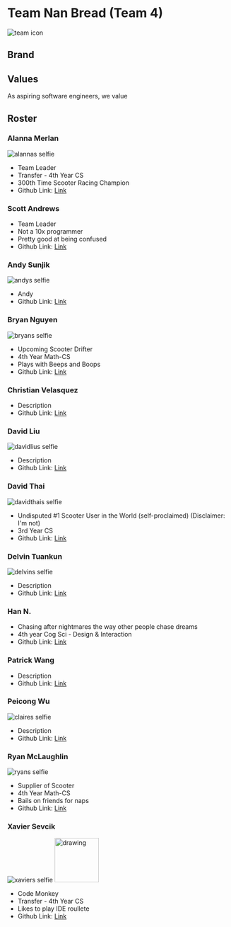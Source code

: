 # Team Nan Bread (Team 4)
![team icon](/admin/branding/teamicon.png)

## Brand

## Values
As aspiring software engineers, we value 

## Roster
### Alanna Merlan
![alannas selfie](/admin/branding/alanna.jpg)
* Team Leader
* Transfer - 4th Year CS
* 300th Time Scooter Racing Champion
* Github Link: [Link](https://github.com/amerlangit)

### Scott Andrews
* Team Leader
* Not a 10x programmer
* Pretty good at being confused
* Github Link: [Link](https://github.com/ScottAndrews40)

### Andy Sunjik
![andys selfie](/admin/branding/andy.jpg)
* Andy
* Github Link: [Link](https://github.com/andrija-s)

### Bryan Nguyen
![bryans selfie](/admin/branding/bryan.jpg)
* Upcoming Scooter Drifter
* 4th Year Math-CS
* Plays with Beeps and Boops
* Github Link: [Link](https://github.com/bdnguyenucsd)

### Christian Velasquez
* Description
* Github Link: [Link](https://github.com/AmnesiacSloth)

### David Liu
![davidlius selfie](/admin/branding/davidliu.jpg)
* Description
* Github Link: [Link](https://github.com/davedav1111)

### David Thai
![davidthais selfie](/admin/branding/davidthai.jpg)
* Undisputed #1 Scooter User in the World (self-proclaimed) (Disclaimer: I'm not)
* 3rd Year CS
* Github Link: [Link](https://github.com/davidthai6629)

### Delvin Tuankun
![delvins selfie](/admin/branding/delvin.jpg)
* Description
* Github Link: [Link](https://github.com/dtuankun)

### Han N.
* Chasing after nightmares the way other people chase dreams
* 4th year Cog Sci - Design & Interaction
* Github Link: [Link](https://github.com/hannx00)

### Patrick Wang
* Description
* Github Link: [Link](https://github.com/GitPat-Sudo)

### Peicong Wu
![claires selfie](/admin/branding/claire.JPG)
* Description
* Github Link: [Link](https://github.com/PatriciaWuu)

### Ryan McLaughlin
![ryans selfie](/admin/branding/ryan.jpg)
* Supplier of Scooter
* 4th Year Math-CS
* Bails on friends for naps
* Github Link: [Link](https://github.com/rpmclaughlin18)

### Xavier Sevcik
![xaviers selfie](/admin/branding/xavier.JPG)
<img src="drawing.jpg" alt="drawing" width="100"/>
* Code Monkey
* Transfer - 4th Year CS
* Likes to play IDE roullete
* Github Link: [Link](https://github.com/xsevcik)

